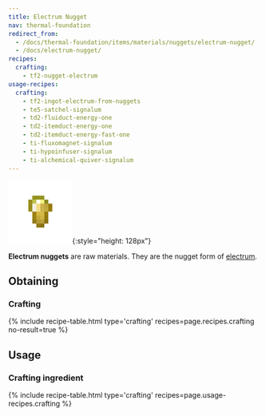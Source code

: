 ```yaml
---
title: Electrum Nugget
nav: thermal-foundation
redirect_from:
  - /docs/thermal-foundation/items/materials/nuggets/electrum-nugget/
  - /docs/electrum-nugget/
recipes:
  crafting:
    - tf2-nugget-electrum
usage-recipes:
  crafting:
    - tf2-ingot-electrum-from-nuggets
    - te5-satchel-signalum
    - td2-fluiduct-energy-one
    - td2-itemduct-energy-one
    - td2-itemduct-energy-fast-one
    - ti-fluxomagnet-signalum
    - ti-hypoinfuser-signalum
    - ti-alchemical-quiver-signalum
---
```


![Electrum nugget](/assets/images/thermal-foundation/nugget-electrum.png){:style="height: 128px"}


**Electrum nuggets** are raw materials. They are the nugget form of
[electrum](/docs/thermal-foundation/electrum-ingot/).


Obtaining
---------

### Crafting
{% include recipe-table.html type='crafting' recipes=page.recipes.crafting no-result=true %}


Usage
-----

### Crafting ingredient
{% include recipe-table.html type='crafting' recipes=page.usage-recipes.crafting %}

